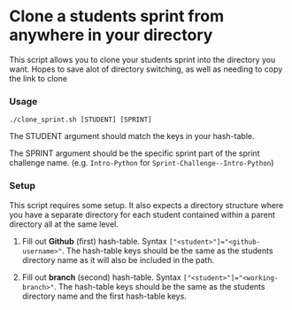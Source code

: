 # Clone a students sprint from anywhere in your directory

This script allows you to clone your students sprint into the directory you want. Hopes to save alot of directory switching, as well as needing to copy the link to clone

### Usage
```
./clone_sprint.sh [STUDENT] [SPRINT]
```

The STUDENT argument should match the keys in your hash-table. 

The SPRINT argument should be the specific sprint part of the sprint challenge name. (e.g. ```Intro-Python``` for ```Sprint-Challenge--Intro-Python```)

### Setup

This script requires some setup. It also expects a directory structure where you have a separate directory for each student contained within a parent directory all at the same level.

1. Fill out **Github** (first) hash-table. Syntax ```["<student>"]="<github-username>"```. 
The hash-table keys should be the same as the students directory name as it will also be included in the path.

2. Fill out **branch** (second) hash-table. Syntax ```["<student>"]="<working-branch>"```. The hash-table keys should be the same as the students directory name and the first hash-table keys.


